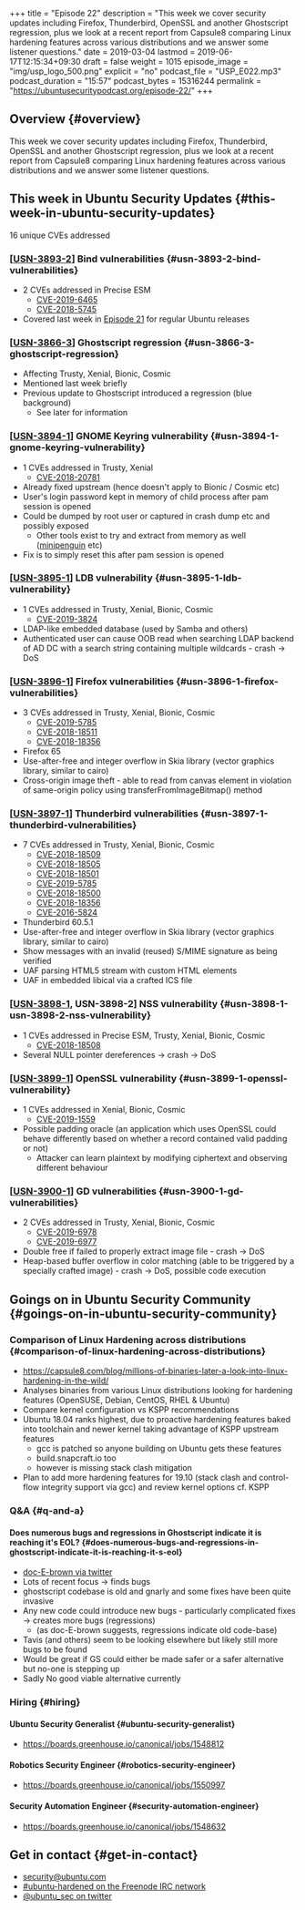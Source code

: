 +++
title = "Episode 22"
description = "This week we cover security updates including Firefox, Thunderbird, OpenSSL and another Ghostscript regression, plus we look at a recent report from Capsule8 comparing Linux hardening features across various distributions and we answer some listener questions."
date = 2019-03-04
lastmod = 2019-06-17T12:15:34+09:30
draft = false
weight = 1015
episode_image = "img/usp_logo_500.png"
explicit = "no"
podcast_file = "USP_E022.mp3"
podcast_duration = "15:57"
podcast_bytes = 15316244
permalink = "https://ubuntusecuritypodcast.org/episode-22/"
+++

## Overview {#overview}

This week we cover security updates including Firefox, Thunderbird, OpenSSL and another Ghostscript regression, plus we look at a recent report from Capsule8 comparing Linux hardening features across various distributions and we answer some listener questions.


## This week in Ubuntu Security Updates {#this-week-in-ubuntu-security-updates}

16 unique CVEs addressed


### [[USN-3893-2](https://usn.ubuntu.com/3893-2/)] Bind vulnerabilities {#usn-3893-2-bind-vulnerabilities}

-   2 CVEs addressed in Precise ESM
    -   [CVE-2019-6465](https://people.canonical.com/~ubuntu-security/cve/CVE-2019-6465)
    -   [CVE-2018-5745](https://people.canonical.com/~ubuntu-security/cve/CVE-2018-5745)
-   Covered last week in [Episode 21](https://ubuntusecuritypodcast.org/episode-21/) for regular Ubuntu releases


### [[USN-3866-3](https://usn.ubuntu.com/3866-3/)] Ghostscript regression {#usn-3866-3-ghostscript-regression}

-   Affecting Trusty, Xenial, Bionic, Cosmic
-   Mentioned last week briefly
-   Previous update to Ghostscript introduced a regression (blue background)
    -   See later for information


### [[USN-3894-1](https://usn.ubuntu.com/3894-1/)] GNOME Keyring vulnerability {#usn-3894-1-gnome-keyring-vulnerability}

-   1 CVEs addressed in Trusty, Xenial
    -   [CVE-2018-20781](https://people.canonical.com/~ubuntu-security/cve/CVE-2018-20781)
-   Already fixed upstream (hence doesn't apply to Bionic / Cosmic etc)
-   User's login password kept in memory of child process after pam session is opened
-   Could be dumped by root user or captured in crash dump etc and possibly exposed
    -   Other tools exist to try and extract from memory as well ([minipenguin](https://github.com/huntergregal/mimipenguin) etc)
-   Fix is to simply reset this after pam session is opened


### [[USN-3895-1](https://usn.ubuntu.com/3895-1/)] LDB vulnerability {#usn-3895-1-ldb-vulnerability}

-   1 CVEs addressed in Trusty, Xenial, Bionic, Cosmic
    -   [CVE-2019-3824](https://people.canonical.com/~ubuntu-security/cve/CVE-2019-3824)
-   LDAP-like embedded database (used by Samba and others)
-   Authenticated user can cause OOB read when searching LDAP backend of AD DC with a search string containing multiple wildcards - crash -> DoS


### [[USN-3896-1](https://usn.ubuntu.com/3896-1/)] Firefox vulnerabilities {#usn-3896-1-firefox-vulnerabilities}

-   3 CVEs addressed in Trusty, Xenial, Bionic, Cosmic
    -   [CVE-2019-5785](https://people.canonical.com/~ubuntu-security/cve/CVE-2019-5785)
    -   [CVE-2018-18511](https://people.canonical.com/~ubuntu-security/cve/CVE-2018-18511)
    -   [CVE-2018-18356](https://people.canonical.com/~ubuntu-security/cve/CVE-2018-18356)
-   Firefox 65
-   Use-after-free and integer overflow in Skia library (vector graphics library, similar to cairo)
-   Cross-origin image theft - able to read from canvas element in violation of same-origin policy using transferFromImageBitmap() method


### [[USN-3897-1](https://usn.ubuntu.com/3897-1/)] Thunderbird vulnerabilities {#usn-3897-1-thunderbird-vulnerabilities}

-   7 CVEs addressed in Trusty, Xenial, Bionic, Cosmic
    -   [CVE-2018-18509](https://people.canonical.com/~ubuntu-security/cve/CVE-2018-18509)
    -   [CVE-2018-18505](https://people.canonical.com/~ubuntu-security/cve/CVE-2018-18505)
    -   [CVE-2018-18501](https://people.canonical.com/~ubuntu-security/cve/CVE-2018-18501)
    -   [CVE-2019-5785](https://people.canonical.com/~ubuntu-security/cve/CVE-2019-5785)
    -   [CVE-2018-18500](https://people.canonical.com/~ubuntu-security/cve/CVE-2018-18500)
    -   [CVE-2018-18356](https://people.canonical.com/~ubuntu-security/cve/CVE-2018-18356)
    -   [CVE-2016-5824](https://people.canonical.com/~ubuntu-security/cve/CVE-2016-5824)
-   Thunderbird 60.5.1
-   Use-after-free and integer overflow in Skia library (vector graphics library, similar to cairo)
-   Show messages with an invalid (reused) S/MIME signature as being verified
-   UAF parsing HTML5 stream with custom HTML elements
-   UAF in embedded libical via a crafted ICS file


### [[USN-3898-1](https://usn.ubuntu.com/3898-1/), USN-3898-2] NSS vulnerability {#usn-3898-1-usn-3898-2-nss-vulnerability}

-   1 CVEs addressed in Precise ESM, Trusty, Xenial, Bionic, Cosmic
    -   [CVE-2018-18508](https://people.canonical.com/~ubuntu-security/cve/CVE-2018-18508)
-   Several NULL pointer dereferences -> crash -> DoS


### [[USN-3899-1](https://usn.ubuntu.com/3899-1/)] OpenSSL vulnerability {#usn-3899-1-openssl-vulnerability}

-   1 CVEs addressed in Xenial, Bionic, Cosmic
    -   [CVE-2019-1559](https://people.canonical.com/~ubuntu-security/cve/CVE-2019-1559)
-   Possible padding oracle (an application which uses OpenSSL could behave differently based on whether a record contained valid padding or not)
    -   Attacker can learn plaintext by modifying ciphertext and observing different behaviour


### [[USN-3900-1](https://usn.ubuntu.com/3900-1/)] GD vulnerabilities {#usn-3900-1-gd-vulnerabilities}

-   2 CVEs addressed in Trusty, Xenial, Bionic, Cosmic
    -   [CVE-2019-6978](https://people.canonical.com/~ubuntu-security/cve/CVE-2019-6978)
    -   [CVE-2019-6977](https://people.canonical.com/~ubuntu-security/cve/CVE-2019-6977)
-   Double free if failed to properly extract image file - crash -> DoS
-   Heap-based buffer overflow in color matching (able to be triggered by a specially crafted image) - crash -> DoS, possible code execution


## Goings on in Ubuntu Security Community {#goings-on-in-ubuntu-security-community}


### Comparison of Linux Hardening across distributions {#comparison-of-linux-hardening-across-distributions}

-   <https://capsule8.com/blog/millions-of-binaries-later-a-look-into-linux-hardening-in-the-wild/>
-   Analyses binaries from various Linux distributions looking for hardening features (OpenSUSE, Debian, CentOS, RHEL & Ubuntu)
-   Compare kernel configuration vs KSPP recommendations
-   Ubuntu 18.04 ranks highest, due to proactive hardening features baked into toolchain and newer kernel taking advantage of KSPP upstream features
    -   gcc is patched so anyone building on Ubuntu gets these features
    -   build.snapcraft.io too
    -   however is missing stack clash mitigation
-   Plan to add more hardening features for 19.10 (stack clash and control-flow integrity support via gcc) and review kernel options cf. KSPP


### Q&A {#q-and-a}


#### Does numerous bugs and regressions in Ghostscript indicate it is reaching it's EOL? {#does-numerous-bugs-and-regressions-in-ghostscript-indicate-it-is-reaching-it-s-eol}

-   [doc-E-brown via twitter](https://twitter.com/docEbrown1/status/1101452172196163585)
-   Lots of recent focus -> finds bugs
-   ghostscript codebase is old and gnarly and some fixes have been quite invasive
-   Any new code could introduce new bugs - particularly complicated fixes -> creates more bugs (regressions)
    -   (as doc-E-brown suggests, regressions indicate old code-base)
-   Tavis (and others) seem to be looking elsewhere but likely still more bugs to be found
-   Would be great if GS could either be made safer or a safer alternative but no-one is stepping up
-   Sadly No good viable alternative currently


### Hiring {#hiring}


#### Ubuntu Security Generalist {#ubuntu-security-generalist}

-   <https://boards.greenhouse.io/canonical/jobs/1548812>


#### Robotics Security Engineer {#robotics-security-engineer}

-   <https://boards.greenhouse.io/canonical/jobs/1550997>


#### Security Automation Engineer {#security-automation-engineer}

-   <https://boards.greenhouse.io/canonical/jobs/1548632>


## Get in contact {#get-in-contact}

-   [security@ubuntu.com](mailto:security@ubuntu.com)
-   [#ubuntu-hardened on the Freenode IRC network](http://webchat.freenode.net?channels=%23ubuntu-hardened&uio=d4)
-   [@ubuntu\_sec on twitter](https://twitter.com/ubuntu%5Fsec)